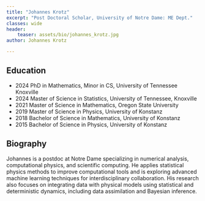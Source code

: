 ```yaml
---
title: "Johannes Krotz"
excerpt: "Post Doctoral Scholar, University of Notre Dame: ME Dept."
classes: wide
header:
    teaser: assets/bio/johannes_krotz.jpg
author: Johannes Krotz

---
```


## Education
* 2024 PhD in Mathematics, Minor in CS, University of Tennessee Knoxville
* 2024 Master of Science in Statistics, University of Tennessee, Knoxville
* 2021 Master of Science in Mathematics, Oregon State University
* 2019 Master of Science in Physics, University of Konstanz
* 2018 Bachelor of Science in Mathematics, University of Konstanz
* 2015 Bachelor of Science in Physics, University of Konstanz

## Biography
Johannes is a postdoc at Notre Dame specializing in numerical analysis, computational physics, and scientific computing. He applies statistical physics methods to improve computational tools and is exploring advanced machine learning techniques for interdisciplinary collaboration. His research also focuses on integrating data with physical models using statistical and deterministic dynamics, including data assimilation and Bayesian inference.